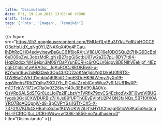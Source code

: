 ```yaml
---
title: 'Disimulando'
date: Fri, 19 Jun 2015 13:03:46 +0000
draft: false
tags: ['Foto', 'Imagen', 'Temaikén']
---
```


{{< figure src="https://lh3.googleusercontent.com/EMUet1LytBu3fYkUYqRUbHOCCEO3qHpUdX_qNg0YUZNAKqX49g4FCau-IhDhRcQHO4edyylnewBsGuC61f6joRXjt_V1i8UC16e10DOSQu2t7HkG9DcBbI6eD09oZwL3obzMdR_gNsB27agGjSctbU07w2aZG7pL-8DY7It84-HqzBzdxxrW49ejxn3M09YDsPYuhECRHc6rOQLV6iqov8DENlhVEekipf_4IEzcgEO1plsmtwARA0sc_JgAuROCJ8BOKBw6-u-iQYwm19uy2xMj3Qwk3Og43rOD2zoKNe1jdcYq01zkeU0flRTS-UWBBaOW5TtI1ghbbAjKI8tdDDbqESDuHK9itWeqy7iyXn19-zqsWmhsFRbZYqjhv7KCUYh_PjCpiJZzpbICgoWuv7y9i1JU81lwXP-m1DTckWr1l72vCRa0v9Z26kvH40u3EBV99JiA0Vx-QsVRp6ALSdSTGr0LdLIol7p2lFLbzVY1VRflk79xyCS4EckodVx8Fi0wdVIBUGfygpk3GcijCXWDURBlz7jIXJs89fUPThCEyEVlbfU2P4QN3faNQs_5B7f0fX0AYRO7BoAQQpnjV-d8-BpCVPYSsi1GTf-CX5-X-737Gf07KDk4SHBqhoScbqfKbWUKVj2iLR1sHYDCheagR5tixWBKa5a9oi4ngHs-lFCRfCjXui_UCBHWdw=w1386-h856-no?authuser=0" title="Disimulando" >}}
